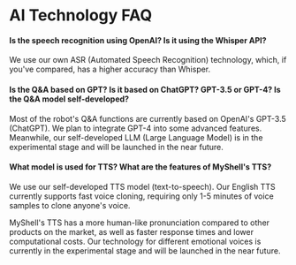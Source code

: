 # AI Technology FAQ

#### Is the speech recognition using OpenAI? Is it using the Whisper API?

We use our own ASR (Automated Speech Recognition) technology, which, if you've compared, has a higher accuracy than Whisper.

#### Is the Q&A based on GPT? Is it based on ChatGPT? GPT-3.5 or GPT-4? Is the Q&A model self-developed?

Most of the robot's Q&A functions are currently based on OpenAI's GPT-3.5 (ChatGPT). We plan to integrate GPT-4 into some advanced features. Meanwhile, our self-developed LLM (Large Language Model) is in the experimental stage and will be launched in the near future.

#### What model is used for TTS? What are the features of MyShell's TTS?

We use our self-developed TTS model (text-to-speech). Our English TTS currently supports fast voice cloning, requiring only 1-5 minutes of voice samples to clone anyone's voice.

MyShell's TTS has a more human-like pronunciation compared to other products on the market, as well as faster response times and lower computational costs. Our technology for different emotional voices is currently in the experimental stage and will be launched in the near future.